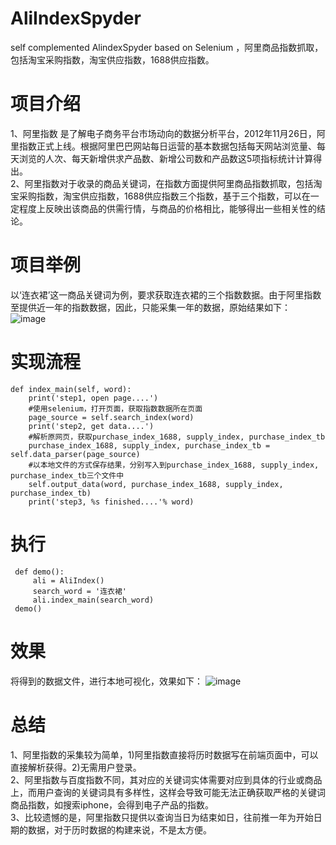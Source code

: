 # AliIndexSpyder
self complemented AlindexSpyder based on Selenium ，阿里商品指数抓取，包括淘宝采购指数，淘宝供应指数，1688供应指数。

# 项目介绍
1、阿里指数 是了解电子商务平台市场动向的数据分析平台，2012年11月26日，阿里指数正式上线。根据阿里巴巴网站每日运营的基本数据包括每天网站浏览量、每天浏览的人次、每天新增供求产品数、新增公司数和产品数这5项指标统计计算得出。  
2、阿里指数对于收录的商品关键词，在指数方面提供阿里商品指数抓取，包括淘宝采购指数，淘宝供应指数，1688供应指数三个指数，基于三个指数，可以在一定程度上反映出该商品的供需行情，与商品的价格相比，能够得出一些相关性的结论。

# 项目举例
以‘连衣裙’这一商品关键词为例，要求获取连衣裙的三个指数数据。由于阿里指数至提供近一年的指数数据，因此，只能采集一年的数据，原始结果如下：  
 ![image](https://github.com/liuhuanyong/AliIndexSpyder/blob/master/img/ali_index.png)

# 实现流程
    def index_main(self, word):
        print('step1, open page....')
        #使用selenium，打开页面，获取指数数据所在页面
        page_source = self.search_index(word)
        print('step2, get data....')
        #解析原网页，获取purchase_index_1688, supply_index, purchase_index_tb
        purchase_index_1688, supply_index, purchase_index_tb = self.data_parser(page_source)
        #以本地文件的方式保存结果，分别写入到purchase_index_1688, supply_index, purchase_index_tb三个文件中
        self.output_data(word, purchase_index_1688, supply_index, purchase_index_tb)
        print('step3, %s finished....'% word)
# 执行
     def demo():
         ali = AliIndex()
         search_word = '连衣裙'
         ali.index_main(search_word)
     demo()
# 效果
将得到的数据文件，进行本地可视化，效果如下：
 ![image](https://github.com/liuhuanyong/AliIndexSpyder/blob/master/img/ali_index_local.png)

# 总结
1、阿里指数的采集较为简单，1)阿里指数直接将历时数据写在前端页面中，可以直接解析获得。2)无需用户登录。    
2、阿里指数与百度指数不同，其对应的关键词实体需要对应到具体的行业或商品上，而用户查询的关键词具有多样性，这样会导致可能无法正确获取严格的关键词商品指数，如搜索iphone，会得到电子产品的指数。  
3、比较遗憾的是，阿里指数只提供以查询当日为结束如日，往前推一年为开始日期的数据，对于历时数据的构建来说，不是太方便。  

